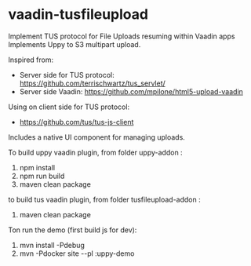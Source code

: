# vaadin-tusfileupload
Implement TUS protocol for File Uploads resuming within Vaadin apps
Implements Uppy to S3 multipart upload.

Inspired from:
- Server side for TUS protocol: https://github.com/terrischwartz/tus_servlet/
- Server side Vaadin: https://github.com/mpilone/html5-upload-vaadin

Using on client side for TUS protocol:
- https://github.com/tus/tus-js-client

Includes a native UI component for managing uploads.


To build uppy vaadin plugin, from folder uppy-addon :
1. npm install
2. npm run build
3. maven clean package

to build tus vaadin plugin, from folder tusfileupload-addon :
1. maven clean package

Ton run the demo (first build js for dev):
1. mvn install -Pdebug
2. mvn -Pdocker site --pl :uppy-demo
